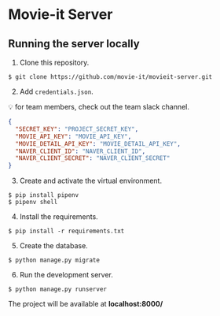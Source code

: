 # Movie-it Server

## Running the server locally
1. Clone this repository.
```terminal
$ git clone https://github.com/movie-it/movieit-server.git
```
2. Add `credentials.json`.

:bulb: for team members, check out the team slack channel.
```json
{
  "SECRET_KEY": "PROJECT_SECRET_KEY",
  "MOVIE_API_KEY": "MOVIE_API_KEY",
  "MOVIE_DETAIL_API_KEY": "MOVIE_DETAIL_API_KEY",
  "NAVER_CLIENT_ID": "NAVER_CLIENT_ID",
  "NAVER_CLIENT_SECRET": "NAVER_CLIENT_SECRET"
}
```
3. Create and activate the virtual environment.
```terminal
$ pip install pipenv
$ pipenv shell
```
4. Install the requirements.
```terminal
$ pip install -r requirements.txt
```
5. Create the database.
```terminal
$ python manage.py migrate
```
6. Run the development server.
```terminal
$ python manage.py runserver
```

The project will be available at **localhost:8000/**
